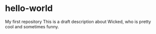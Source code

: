 # hello-world
My first repository
This is a draft description about Wicked, who is pretty cool and sometimes funny.
